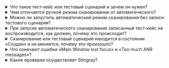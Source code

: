 <details><summary>Что такое тест-кейс или тестовый сценарий и зачем он нужен?</summary>

Тест-кейс — это записанная работа пользователя в приложении, чтобы не было необходимости каждый раз проводить руками одни и те же действия для проверки новой версии приложения. Достаточно один раз записать тестовый сценарий, и при каждом последующем автоматическом сканировании записанные действия будут воспроизводиться в приложении. Более подробная информация приведена в разделе «<a href="../ug/testcases/">Тест-кейсы</a>» Руководства пользователя. 

</details>

<details><summary>Чем отличается ручной режим сканирования от автоматического?</summary>

При ручном сканировании работа с приложением (клики по кнопкам, ввод текста и т. д.) осуществляется пользователем в ручном режиме, после чего Stingray анализирует полученные в результате работы данные и выявляет уязвимости. Для автоматического режима необходимо записать тестовый сценарий, во время которого Stingray запишет все ваши действия в приложении и при автоматическом режиме сканирования самостоятельно воспроизведет все действия, имитируя работу реального пользователя. Более подробная информация о видах сканирования приведена в разделе «<a href="../ug/zapusk_skanirovaniya/">Запуск сканирования</a>» Руководства пользователя.

</details>

<details><summary>Можно ли запустить автоматический режим сканирования без записи тестового сценария?</summary>

Да, это можно сделать, с помощью CLI инструмента. В этом случае будут проведены динамические и статические проверки без анализа данных, которые генерируются при работе пользователя с приложением. Более подробная информация приведена в разделе «<a href="../ug/zapusk_skanirovaniya/#_4">Запуск сканирования из командной строки</a>» Руководства пользователя.

</details>

<details><summary>При запуске автоматического сканирования записанный тест-кейс не воспроизводится, как должен, почему это происходит?</summary>

Так как запускаемое во время работы сканирования приложение подвергается вмешательству, скорость работы может немного уменьшаться. Для записи тестовых сценариев рекомендуется делать небольшую задержку в 2-3 секунды между действиями в интерфейсе приложения.

</details>

<details><summary>Сканирование или тестовый сценарий находится в состоянии «Создан» и не меняется, почему это произошло?</summary>

Запуск сканирования и запись тестового сценария используют сканирующие агенты. Сканирующий агент может обрабатывать одно сканирование или один тестовый сценарий и не может работать параллельно. Если нет доступных агентов, сканирование или тестовый сценарий встают в очередь и ожидают, когда освободится подходящий агент. Для решения проблемы необходимо проверить, нет ли на данный момент работающих сканирований или записываемых сценариев и завершить их. Более подробная информация приведена в разделе «<a href="../ug/rezultaty_skanirovanij/">Результаты сканирований</a>» Руководства пользователя.

</details>

<details><summary>Что означают ошибки «Main Window lost focus» и «Too much ANR messages»?</summary>

При запуске сканирования или записи тестовых сценариев перед началом проводятся проверки, что основное окно приложения не перекрывается никакими сообщениями, диалоговыми окнами и т. д. Если за заданный временной интервал приложение не загрузилось и на экране отображается другое приложение, возникает ошибка «Main Window lost focus». Если же перекрывающее окно является системным сообщением об ошибке и количество этих ошибок выше заданного — сканирование не запускается с ошибкой «Too much ANR messages» (в этом случае рекомендуется перезагрузка сканирующего агента).

</details>

<details><summary>Какие проверки осуществляет Stingray?</summary>

На данный момент в Stingray реализованы практики SAST, DAST и IAST. Это означает, что выполняются проверки по декомпилированным исходникам, анализ взаимодействия приложения с системой и сторонними компонентами, а также имитация атак на приложения методом черного ящика. Полный список всех уязвимостей можно уточнить в документации. Обратитесь к разделу «<a href="../rg/">Рекомендации по безопасной разработке приложений</a>» приложений Руководства пользователя.

</details>
